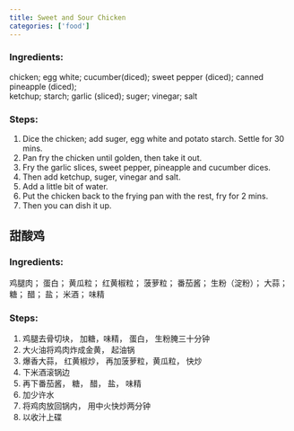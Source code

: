 ```yaml
---
title: Sweet and Sour Chicken
categories: ['food']
---
```


### Ingredients:

chicken;    egg white;   cucumber(diced);    sweet pepper (diced);   canned pineapple (diced);<br/>
ketchup;    starch;    garlic (sliced);    suger;   vinegar;   salt
     
### Steps:

1. Dice the chicken; add suger, egg white and potato starch. Settle for 30 mins. 
2. Pan fry the chicken until golden, then take it out.
3. Fry the garlic slices, sweet pepper, pineapple and cucumber dices.
4. Then add ketchup, suger, vinegar and salt.
5. Add a little bit of water.
6. Put the chicken back to the frying pan with the rest, fry for 2 mins.
7. Then you can dish it up.


## 甜酸鸡

### Ingredients:

鸡腿肉； 蛋白； 黄瓜粒； 红黄椒粒； 菠萝粒； 番茄酱； 生粉（淀粉）； 大蒜； 糖； 醋； 盐； 米酒； 味精


### Steps:

1. 鸡腿去骨切块， 加糖，味精， 蛋白， 生粉腌三十分钟<br/>
2. 大火油将鸡肉炸成金黄， 起油锅<br/>
3. 爆香大蒜， 红黄椒炒， 再加菠萝粒，黄瓜粒， 快炒<br/>
4. 下米酒滚锅边<br/>
5. 再下番茄酱， 糖， 醋， 盐， 味精<br/>
6. 加少许水<br/>
7. 将鸡肉放回锅内， 用中火快炒两分钟<br/>
8. 以收汁上碟<br/>

